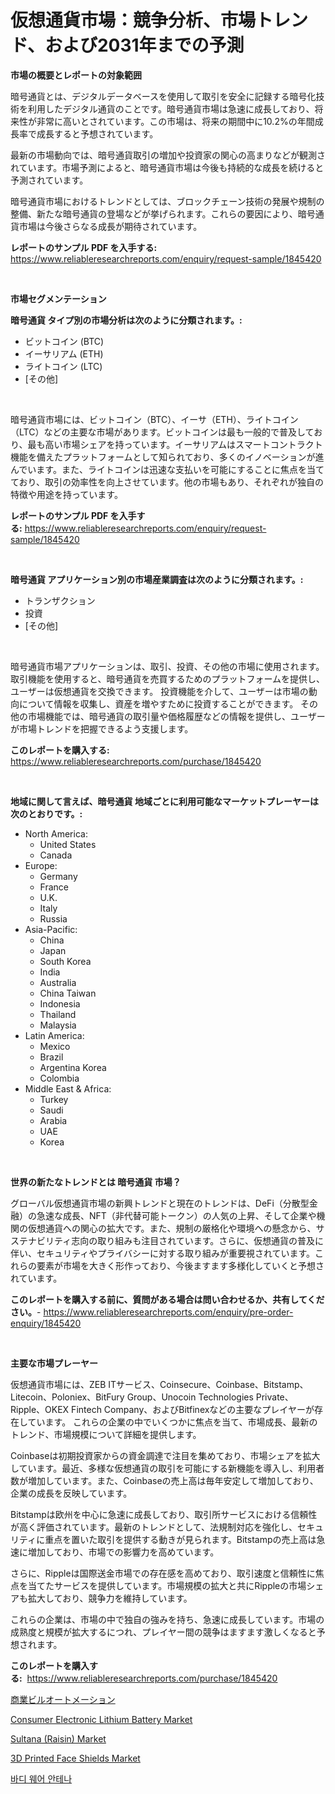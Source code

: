 <p><h1>仮想通貨市場：競争分析、市場トレンド、および2031年までの予測</h1></p><p><strong>市場の概要とレポートの対象範囲</strong></p>
<p><p>暗号通貨とは、デジタルデータベースを使用して取引を安全に記録する暗号化技術を利用したデジタル通貨のことです。暗号通貨市場は急速に成長しており、将来性が非常に高いとされています。この市場は、将来の期間中に10.2%の年間成長率で成長すると予想されています。</p><p>最新の市場動向では、暗号通貨取引の増加や投資家の関心の高まりなどが観測されています。市場予測によると、暗号通貨市場は今後も持続的な成長を続けると予測されています。</p><p>暗号通貨市場におけるトレンドとしては、ブロックチェーン技術の発展や規制の整備、新たな暗号通貨の登場などが挙げられます。これらの要因により、暗号通貨市場は今後さらなる成長が期待されています。</p></p>
<p><strong>レポートのサンプル PDF を入手する:</strong> <a href="https://www.reliableresearchreports.com/enquiry/request-sample/1845420">https://www.reliableresearchreports.com/enquiry/request-sample/1845420</a></p>
<p>&nbsp;</p>
<p><strong>市場セグメンテーション</strong></p>
<p><strong>暗号通貨 タイプ別の市場分析は次のように分類されます。:</strong></p>
<p><ul><li>ビットコイン (BTC)</li><li>イーサリアム (ETH)</li><li>ライトコイン (LTC)</li><li>[その他]</li></ul></p>
<p>&nbsp;</p>
<p><p>暗号通貨市場には、ビットコイン（BTC）、イーサ（ETH）、ライトコイン（LTC）などの主要な市場があります。ビットコインは最も一般的で普及しており、最も高い市場シェアを持っています。イーサリアムはスマートコントラクト機能を備えたプラットフォームとして知られており、多くのイノベーションが進んでいます。また、ライトコインは迅速な支払いを可能にすることに焦点を当てており、取引の効率性を向上させています。他の市場もあり、それぞれが独自の特徴や用途を持っています。</p></p>
<p><strong>レポートのサンプル PDF を入手する:</strong>&nbsp;<a href="https://www.reliableresearchreports.com/enquiry/request-sample/1845420">https://www.reliableresearchreports.com/enquiry/request-sample/1845420</a></p>
<p>&nbsp;</p>
<p><strong> 暗号通貨 アプリケーション別の市場産業調査は次のように分類されます。:</strong></p>
<p><ul><li>トランザクション</li><li>投資</li><li>[その他]</li></ul></p>
<p>&nbsp;</p>
<p><p>暗号通貨市場アプリケーションは、取引、投資、その他の市場に使用されます。 取引機能を使用すると、暗号通貨を売買するためのプラットフォームを提供し、ユーザーは仮想通貨を交換できます。 投資機能を介して、ユーザーは市場の動向について情報を収集し、資産を増やすために投資することができます。 その他の市場機能では、暗号通貨の取引量や価格履歴などの情報を提供し、ユーザーが市場トレンドを把握できるよう支援します。</p></p>
<p><strong>このレポートを購入する:</strong>&nbsp; <a href="https://www.reliableresearchreports.com/purchase/1845420">https://www.reliableresearchreports.com/purchase/1845420</a></p>
<p>&nbsp;</p>
<p><strong>地域に関して言えば、暗号通貨 地域ごとに利用可能なマーケットプレーヤーは次のとおりです。:</strong></p>
<p><ul>
    <li>
        North America:
        <ul>
            <li>United States</li>
            <li>Canada</li>
        </ul>
    </li>
    <li>
        Europe:
        <ul>
            <li>Germany</li>
            <li>France</li>
            <li>U.K.</li>
            <li>Italy</li>
            <li>Russia</li>
        </ul>
    </li>
    <li>
        Asia-Pacific:
        <ul>
            <li>China</li>
            <li>Japan</li>
            <li>South Korea</li>
            <li>India</li>
            <li>Australia</li>
            <li>China Taiwan</li>
            <li>Indonesia</li>
            <li>Thailand</li>
            <li>Malaysia</li>
        </ul>
    </li>
    <li>
        Latin America:
        <ul>
            <li>Mexico</li>
            <li>Brazil</li>
            <li>Argentina Korea</li>
            <li>Colombia</li>
        </ul>
    </li>
    <li>
        Middle East & Africa:
        <ul>
            <li>Turkey</li>
            <li>Saudi</li>
            <li>Arabia</li>
            <li>UAE</li>
            <li>Korea</li>
        </ul>
    </li>
    </ul></p>
<p>&nbsp;</p>
<p><strong>世界の新たなトレンドとは 暗号通貨 市場？</strong></p>
<p><p>グローバル仮想通貨市場の新興トレンドと現在のトレンドは、DeFi（分散型金融）の急速な成長、NFT（非代替可能トークン）の人気の上昇、そして企業や機関の仮想通貨への関心の拡大です。また、規制の厳格化や環境への懸念から、サステナビリティ志向の取り組みも注目されています。さらに、仮想通貨の普及に伴い、セキュリティやプライバシーに対する取り組みが重要視されています。これらの要素が市場を大きく形作っており、今後ますます多様化していくと予想されています。</p></p>
<p><strong>このレポートを購入する前に、質問がある場合は問い合わせるか、共有してください。</strong>- <a href="https://www.reliableresearchreports.com/enquiry/pre-order-enquiry/1845420">https://www.reliableresearchreports.com/enquiry/pre-order-enquiry/1845420</a></p>
<p>&nbsp;</p>
<p><strong>主要な市場プレーヤー</strong></p>
<p><p>仮想通貨市場には、ZEB ITサービス、Coinsecure、Coinbase、Bitstamp、Litecoin、Poloniex、BitFury Group、Unocoin Technologies Private、Ripple、OKEX Fintech Company、およびBitfinexなどの主要なプレイヤーが存在しています。 これらの企業の中でいくつかに焦点を当て、市場成長、最新のトレンド、市場規模について詳細を提供します。</p><p>Coinbaseは初期投資家からの資金調達で注目を集めており、市場シェアを拡大しています。最近、多様な仮想通貨の取引を可能にする新機能を導入し、利用者数が増加しています。また、Coinbaseの売上高は毎年安定して増加しており、企業の成長を反映しています。</p><p>Bitstampは欧州を中心に急速に成長しており、取引所サービスにおける信頼性が高く評価されています。最新のトレンドとして、法規制対応を強化し、セキュリティに重点を置いた取引を提供する動きが見られます。Bitstampの売上高は急速に増加しており、市場での影響力を高めています。</p><p>さらに、Rippleは国際送金市場での存在感を高めており、取引速度と信頼性に焦点を当てたサービスを提供しています。市場規模の拡大と共にRippleの市場シェアも拡大しており、競争力を維持しています。</p><p>これらの企業は、市場の中で独自の強みを持ち、急速に成長しています。市場の成熟度と規模が拡大するにつれ、プレイヤー間の競争はますます激しくなると予想されます。</p></p>
<p><strong>このレポートを購入する:</strong>&nbsp;&nbsp;<a href="https://www.reliableresearchreports.com/purchase/1845420">https://www.reliableresearchreports.com/purchase/1845420</a></p>
<p><p><a href="https://medium.com/@fatimaklein1922/%E5%95%86%E6%A5%AD%E3%83%93%E3%83%AB%E3%82%AA%E3%83%BC%E3%83%88%E3%83%A1%E3%83%BC%E3%82%B7%E3%83%A7%E3%83%B3%E5%B8%82%E5%A0%B4-%E5%B8%82%E5%A0%B4%E3%82%B7%E3%82%A7%E3%82%A2-%E5%B8%82%E5%A0%B4%E5%8B%95%E5%90%91-%E5%B0%86%E6%9D%A5%E3%81%AE%E6%88%90%E9%95%B7%E3%82%92%E6%8E%A2%E3%82%8B-78739f890899">商業ビルオートメーション</a></p><p><a href="https://view.publitas.com/reportprime-1/consumer-electronic-lithium-battery-market-offers-provide-insightful-data-for-the-time-period-from-2024-to-2031-and-also-provide-analysis-based-on-application-type-and-region/">Consumer Electronic Lithium Battery Market</a></p><p><a href="https://valiant-lunge-8fe.notion.site/Sultana-Raisin-Market-Size-Share-Trends-Analysis-Report-By-Application-Regional-Outlook-Compe-5fe2e603d76645b1942bbe6e4b2d2ec0">Sultana (Raisin) Market</a></p><p><a href="https://github.com/Hazelklievgspy6vdcsmu106w/Market-Research-Report-List-1/blob/main/3d-printed-face-shields-market.md">3D Printed Face Shields Market</a></p><p><a href="https://medium.com/@nedkammnacaw/%EC%B2%B4%EC%9C%A1%EC%9A%A9-%EC%95%88%ED%85%8C%EB%82%98-%EC%8B%9C%EC%9E%A5-%EC%A0%84%EB%A7%9D-%EC%82%B0%EC%97%85-%EA%B0%9C%EC%9A%94-%EB%B0%8F-%EC%98%88%EC%B8%A1-2024%EB%85%84%EB%B6%80%ED%84%B0-2031%EB%85%84-d18e253ec9b4">바디 웨어 안테나</a></p></p>